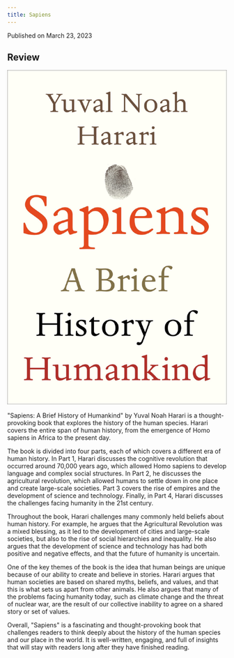 ```yaml
---
title: Sapiens
---
```


Published on March 23, 2023

## Review

![Sapiens](/img/docs/sapiens.jpeg)
<!-- <img src="/img/docs/sapiens.jpeg"  width="60%" height="30%"> -->

"Sapiens: A Brief History of Humankind" by Yuval Noah Harari is a thought-provoking book that explores the history of the human species. Harari covers the entire span of human history, from the emergence of Homo sapiens in Africa to the present day.

The book is divided into four parts, each of which covers a different era of human history. In Part 1, Harari discusses the cognitive revolution that occurred around 70,000 years ago, which allowed Homo sapiens to develop language and complex social structures. In Part 2, he discusses the agricultural revolution, which allowed humans to settle down in one place and create large-scale societies. Part 3 covers the rise of empires and the development of science and technology. Finally, in Part 4, Harari discusses the challenges facing humanity in the 21st century.

Throughout the book, Harari challenges many commonly held beliefs about human history. For example, he argues that the Agricultural Revolution was a mixed blessing, as it led to the development of cities and large-scale societies, but also to the rise of social hierarchies and inequality. He also argues that the development of science and technology has had both positive and negative effects, and that the future of humanity is uncertain.

One of the key themes of the book is the idea that human beings are unique because of our ability to create and believe in stories. Harari argues that human societies are based on shared myths, beliefs, and values, and that this is what sets us apart from other animals. He also argues that many of the problems facing humanity today, such as climate change and the threat of nuclear war, are the result of our collective inability to agree on a shared story or set of values.

Overall, "Sapiens" is a fascinating and thought-provoking book that challenges readers to think deeply about the history of the human species and our place in the world. It is well-written, engaging, and full of insights that will stay with readers long after they have finished reading.
